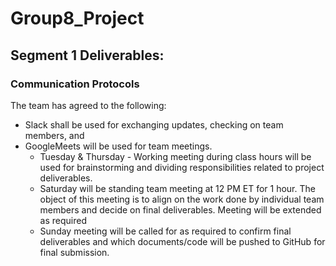 # Group8_Project

## Segment 1 Deliverables: 
### Communication Protocols

The team has agreed to the following: 
- Slack shall be used for exchanging updates, checking on team members, and 
- GoogleMeets will be used for team meetings.
  - Tuesday & Thursday - Working meeting during class hours will be used for brainstorming and dividing responsibilities related to project deliverables.
  - Saturday will be standing team meeting at 12 PM ET for 1 hour. The object of this meeting is to align on the work done by individual team members and decide on final deliverables. Meeting will be extended as required
  - Sunday meeting will be called for as required to confirm final deliverables and which documents/code will be pushed to GitHub for final submission.
